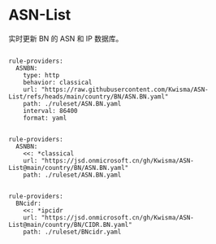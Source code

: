 
# ASN-List

实时更新 BN 的 ASN 和 IP 数据库。

<pre><code class="language-javascript">
rule-providers:
  ASNBN:
    type: http
    behavior: classical
    url: "https://raw.githubusercontent.com/Kwisma/ASN-List/refs/heads/main/country/BN/ASN.BN.yaml"
    path: ./ruleset/ASN.BN.yaml
    interval: 86400
    format: yaml
</code></pre>

<pre><code class="language-javascript">
rule-providers:
  ASNBN:
    <<: *classical
    url: "https://jsd.onmicrosoft.cn/gh/Kwisma/ASN-List@main/country/BN/ASN.BN.yaml"
    path: ./ruleset/ASN.BN.yaml
</code></pre>

<pre><code class="language-javascript">
rule-providers:
  BNcidr:
    <<: *ipcidr
    url: "https://jsd.onmicrosoft.cn/gh/Kwisma/ASN-List@main/country/BN/CIDR.BN.yaml"
    path: ./ruleset/BNcidr.yaml
</code></pre>
